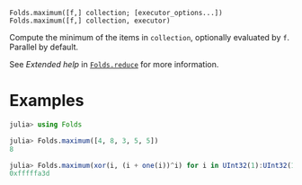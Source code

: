     Folds.maximum([f,] collection; [executor_options...])
    Folds.maximum([f,] collection, executor)

Compute the minimum of the items in `collection`, optionally evaluated by
`f`. Parallel by default.

See _Extended help_ in [`Folds.reduce`](@ref) for more information.

# Examples

```julia
julia> using Folds

julia> Folds.maximum([4, 8, 3, 5, 5])
8

julia> Folds.maximum(xor(i, (i + one(i))^i) for i in UInt32(1):UInt32(10_000_000))
0xfffffa3d
```
